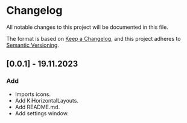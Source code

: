# Changelog

All notable changes to this project will be documented in this file.

The format is based on [Keep a Changelog](https://keepachangelog.com/en/1.0.0/),
and this project adheres to [Semantic Versioning](https://semver.org/spec/v2.0.0.html).


## [0.0.1] - 19.11.2023
### Add
- Imports icons.
- Add KiHorizontalLayouts.
- Add README.md.
- Add settings window.
